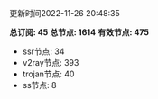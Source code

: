 更新时间2022-11-26 20:48:35

**总订阅: 45**
**总节点: 1614**
**有效节点: 475**
- ssr节点: 34
- v2ray节点: 393
- trojan节点: 40
- ss节点: 8
